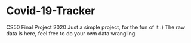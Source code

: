 # Covid-19-Tracker
CS50 Final Project 2020
Just a simple project, for the fun of it :)
The raw data is here, feel free to do your own data wrangling
